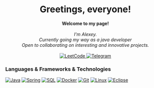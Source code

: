 <h1 align="center">Greetings, everyone!</h1>

<p align="center">
    <b>Welcome to my page!</b><br><br>
    <i>
        I'm Alexey.<br>
        Currently going my way as a java developer<br>
        Open to collaborating on interesting and innovative projects.<br>
    </i><br>
    <a href="https://leetcode.com/avesanties">
        <img src="https://img.shields.io/badge/LeetCode-blue?style=flat-square&logo=LeetCode" alt="LeetCode">
    </a>
      <a href="https://t.me/avesanties">
        <img src="https://img.shields.io/badge/Telegram-white?style=flat-square&logo=Telegram" alt="Telegram">
    </a>
</p>

### Languages & Frameworks & Technologies
[![Java](https://img.shields.io/badge/java-black?style=for-the-badge&logo=openjdk)](https://github.com/avesanties)
[![Spring](https://img.shields.io/badge/Spring-black?style=for-the-badge&logo=spring)](https://github.com/avesanties)
[![SQL](https://img.shields.io/badge/sql-black?style=for-the-badge&logo=postgresql)](https://github.com/avesanties)
[![Docker](https://img.shields.io/badge/docker-black?style=for-the-badge&logo=docker)]((https://github.com/avesanties))
[![Git](https://img.shields.io/badge/git-black?style=for-the-badge&logo=git)]((https://github.com/avesanties))
[![Linux](https://img.shields.io/badge/linux-black?style=for-the-badge&logo=Linux)](https://github.com/avesanties)
[![Eclipse](https://img.shields.io/badge/eclipse-black?style=for-the-badge&logo=Eclipse)](https://github.com/avesanties)

<!--

- 🔭 I’m currently working on ...
- 🌱 I’m currently learning ...
- 👯 I’m looking to collaborate on ...
- 🤔 I’m looking for help with ...
- 💬 Ask me about ...
- 📫 How to reach me: ...
- 😄 Pronouns: ...
- ⚡ Fun fact: ...
-->
